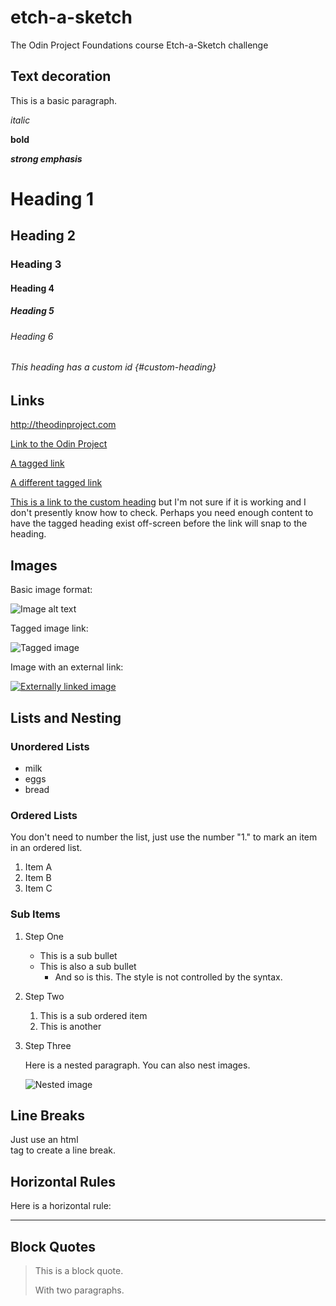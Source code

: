 # etch-a-sketch
The Odin Project Foundations course Etch-a-Sketch challenge

## Text decoration

This is a basic paragraph.

*italic*

**bold**

***strong emphasis***

# Heading 1

## Heading 2

### Heading 3

#### Heading 4

##### Heading 5

###### Heading 6

###### This heading has a custom id {#custom-heading}

## Links

<http://theodinproject.com>

[Link to the Odin Project](http://theodinproject.com)

[A tagged link][1]

[A different tagged link][tag]

[1]: http://theodinproject.com

[tag]: http://theodinproject.com

[This is a link to the custom heading](#custom-heading) but I'm not sure if it is working and I don't presently know how to check. Perhaps you need enough content to have the tagged heading exist off-screen before the link will snap to the heading.

## Images

Basic image format:

![Image alt text](https://picsum.photos/200 "Tooltip goes here")

Tagged image link:

![Tagged image][tagimg]

[tagimg]: https://picsum.photos/id/25/367/267

Image with an external link:

[![Externally linked image](https://picsum.photos/id/24/367/267)](https://fastly.picsum.photos/id/24/4855/1803.jpg?hmac=ICVhP1pUXDLXaTkgwDJinSUS59UWalMxf4SOIWb9Ui4)

## Lists and Nesting

### Unordered Lists

+ milk
+ eggs
+ bread

### Ordered Lists

You don't need to number the list, just use the number "1." to mark an item in an ordered list.

1. Item A
1. Item B
1. Item C

### Sub Items

1. Step One
    * This is a sub bullet
    + This is also a sub bullet
        * And so is this. The style is not controlled by the syntax.
1. Step Two
    1. This is a sub ordered item
    1. This is another
1. Step Three
    
    Here is a nested paragraph. You can also nest images.

    ![Nested image](https://picsum.photos/200 "This is a nested image")

## Line Breaks

Just use an html <br>
tag to create a line break.

## Horizontal Rules

Here is a horizontal rule:

---

## Block Quotes

> This is a block quote.
>
> With two paragraphs.
